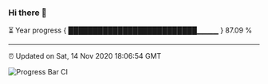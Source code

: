 ### Hi there 👋

⏳ Year progress { ██████████████████████████▁▁▁▁ } 87.09 %

---

⏰ Updated on Sat, 14 Nov 2020 18:06:54 GMT

![Progress Bar CI](https://github.com/liununu/liununu/workflows/Progress%20Bar%20CI/badge.svg)
